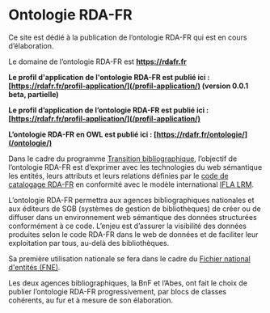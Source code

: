 # Ontologie RDA-FR

Ce site est dédié à la publication de l’ontologie RDA-FR qui est en cours d’élaboration. 

Le domaine de l’ontologie RDA-FR est **https://rdafr.fr**

**Le profil d'application de l'ontologie RDA-FR est publié ici : [https://rdafr.fr/profil-application/](/profil-application/) (version 0.0.1 beta, partielle)**

**Le profil d’application de l’ontologie RDA-FR est publié ici : [https://rdafr.fr/profil-application/](/profil-application/)**

**L’ontologie RDA-FR en OWL est publié ici : [https://rdafr.fr/ontologie/](/ontologie/)**

Dans le cadre du programme [Transition bibliographique](https://www.transition-bibliographique.fr/), l’objectif de l’ontologie RDA-FR est d’exprimer avec les technologies du web sémantique les entités, leurs attributs et leurs relations définies par le [code de catalogage RDA-FR](https://www.transition-bibliographique.fr/rda-fr/) en conformité avec le modèle international [IFLA LRM](https://www.transition-bibliographique.fr/enjeux/definition-ifla-lrm/).

L’ontologie RDA-FR permettra aux agences bibliographiques nationales et aux éditeurs de SGB (systèmes de gestion de bibliothèques) de créer ou de diffuser dans un environnement web sémantique des données structurées conformément à ce code. L’enjeu est d’assurer la visibilité des données produites selon le code RDA-FR dans le web de données et de faciliter leur exploitation par tous, au-delà des bibliothèques.

Sa première utilisation nationale se fera dans le cadre du [Fichier national d'entités (FNE)](https://www.transition-bibliographique.fr/fne/fichier-national-entites/).

Les deux agences bibliographiques, la BnF et l’Abes, ont fait le choix de publier l’ontologie RDA-FR progressivement, par blocs de classes cohérents, au fur et à mesure de son élaboration.

